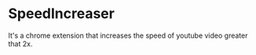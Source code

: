 # SpeedIncreaser
It's a chrome extension that increases the speed of youtube video greater that 2x. 
